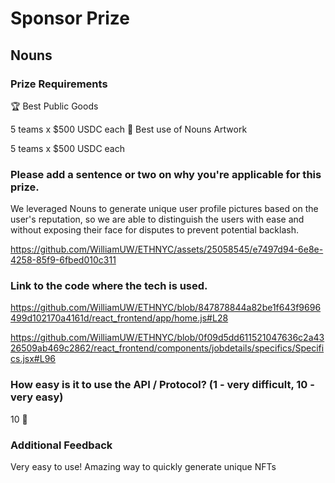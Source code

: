 # Sponsor Prize

## Nouns

### Prize Requirements

🏆 Best Public Goods

5 teams x $500 USDC each
🎨 Best use of Nouns Artwork

5 teams x $500 USDC each

### Please add a sentence or two on why you're applicable for this prize.

We leveraged Nouns to generate unique user profile pictures based on the user's reputation, so we are able to distinguish the users with ease and without exposing their face for disputes to prevent potential backlash.



https://github.com/WilliamUW/ETHNYC/assets/25058545/e7497d94-6e8e-4258-85f9-6fbed010c311



### Link to the code where the tech is used.

https://github.com/WilliamUW/ETHNYC/blob/847878844a82be1f643f9696499d102170a4161d/react_frontend/app/home.js#L28

https://github.com/WilliamUW/ETHNYC/blob/0f09d5dd611521047636c2a4326509ab469c2862/react_frontend/components/jobdetails/specifics/Specifics.jsx#L96

### How easy is it to use the API / Protocol? (1 - very difficult, 10 - very easy)

10 🌟

### Additional Feedback

Very easy to use! Amazing way to quickly generate unique NFTs

